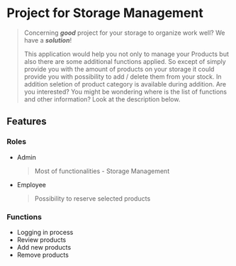 # Project for Storage Management

> Concerning ***good*** project for your storage to organize work well? We have a ***solution***! 
>
> This application would help you not only to manage your Products but also there are some additional functions applied. So except of simply provide you with the amount of products on your storage it could provide you with possibility to add / delete them from your stock. In addition seletion of product category is available during addition. Are you interested? You might be wondering where is the list of functions and other information? Look at the description below.

## Features
### Roles
- Admin

  > Most of functionalities - Storage Management
- Employee

  > Possibility to reserve selected products

### Functions
- Logging in process
- Review products
- Add new products
- Remove products
